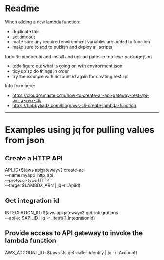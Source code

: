 # Readme

When adding a new lambda function:

* duplicate this
* set timeout
* make sure any required environment variables are added to function
* make sure to add to publish and deploy all scripts 

todo Remember to add install and upload paths to top level package.json


* todo figure out what is going on with environment.json
* tidy up so do things in order
* try the example with account id again for creating rest api

Info from here: 
* https://cloudnamaste.com/how-to-create-an-api-gateway-rest-api-using-aws-cli/
* https://bobbyhadz.com/blog/aws-cli-create-lambda-function

---

# Examples using jq for pulling values from json

## Create a HTTP API
API_ID=$(aws apigatewayv2 create-api \
--name myapp_http_api \
--protocol-type HTTP \
--target $LAMBDA_ARN | jq -r .ApiId)

## Get integration id
INTEGRATION_ID=$(aws apigatewayv2 get-integrations \
--api-id $API_ID | jq -r .Items[].IntegrationId)

## Provide access to API gateway to invoke the lambda function
AWS_ACCOUNT_ID=$(aws sts get-caller-identity | jq -r .Account)
